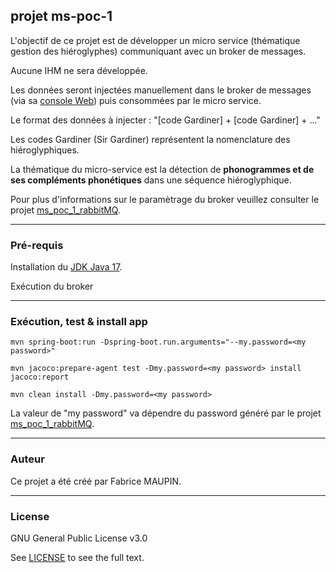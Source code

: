 ## projet ms-poc-1

L'objectif de ce projet est de développer un micro service (thématique gestion des hiéroglyphes) communiquant avec un broker de messages.

Aucune IHM ne sera développée.

Les données seront injectées manuellement dans le broker de messages (via sa [console Web](http://localhost:15672)) puis consommées par le micro service.

Le format des données à injecter : "[code Gardiner] + [code Gardiner] + ..."

Les codes Gardiner (Sir Gardiner) représentent la nomenclature des hiéroglyphiques.

La thématique du micro-service est la détection de **phonogrammes et de ses compléments phonétiques** dans une séquence hiéroglyphique.

Pour plus d'informations sur le paramètrage du broker veuillez consulter le projet [ms_poc_1_rabbitMQ](https://github.com/fmaupin/ms_poc_1_rabbitMQ).

***

### Pré-requis

Installation du [JDK Java 17](https://www.oracle.com/java/technologies/javase/jdk17-archive-downloads.html).

Exécution du broker

***

### Exécution, test & install app

```
mvn spring-boot:run -Dspring-boot.run.arguments="--my.password=<my password>"
```

```
mvn jacoco:prepare-agent test -Dmy.password=<my password> install jacoco:report

mvn clean install -Dmy.password=<my password>
```

La valeur de "my password" va dépendre du password généré par le projet [ms_poc_1_rabbitMQ](https://github.com/fmaupin/ms_poc_1_rabbitMQ). 

***

### Auteur

Ce projet a été créé par Fabrice MAUPIN.

***

### License

GNU General Public License v3.0

See [LICENSE](https://github.com/fmaupin/ms_poc_1/blob/master/LICENSE) to see the full text.



